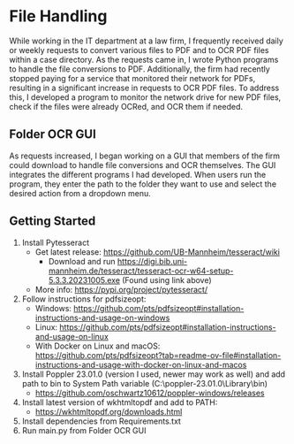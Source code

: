 # File Handling
While working in the IT department at a law firm, I frequently received daily or weekly requests to convert various files to PDF and to OCR PDF files within a case directory. As the requests came in, I wrote Python programs to handle the file conversions to PDF. Additionally, the firm had recently stopped paying for a service that monitored their network for PDFs, resulting in a significant increase in requests to OCR PDF files. To address this, I developed a program to monitor the network drive for new PDF files, check if the files were already OCRed, and OCR them if needed.
## Folder OCR GUI
As requests increased, I began working on a GUI that members of the firm could download to handle file conversions and OCR themselves. The GUI integrates the different programs I had developed. When users run the program, they enter the path to the folder they want to use and select the desired action from a dropdown menu.
## Getting Started
1. Install Pytesseract
   - Get latest release: https://github.com/UB-Mannheim/tesseract/wiki
      - Download and run https://digi.bib.uni-mannheim.de/tesseract/tesseract-ocr-w64-setup-5.3.3.20231005.exe (Found using link above)
   - More info: https://pypi.org/project/pytesseract/
3. Follow instructions for pdfsizeopt:
    - Windows: https://github.com/pts/pdfsizeopt#installation-instructions-and-usage-on-windows
    - Linux: https://github.com/pts/pdfsizeopt#installation-instructions-and-usage-on-linux
    - With Docker on Linux and macOS: https://github.com/pts/pdfsizeopt?tab=readme-ov-file#installation-instructions-and-usage-with-docker-on-linux-and-macos
4. Install Poppler 23.01.0 (version I used, newer may work as well) and add path to bin to System Path variable (C:\poppler-23.01.0\Library\bin\)
   - https://github.com/oschwartz10612/poppler-windows/releases
5. Install latest version of wkhtmltopdf and add to PATH:
   - https://wkhtmltopdf.org/downloads.html
5. Install dependencies from Requirements.txt
6. Run main.py from Folder OCR GUI

